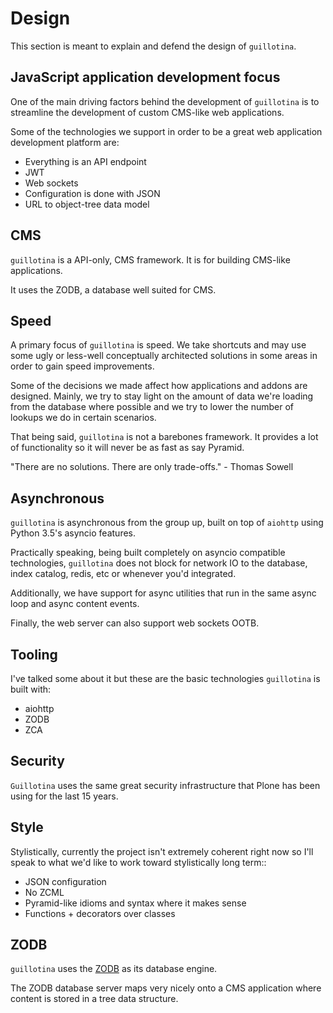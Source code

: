 # Design

This section is meant to explain and defend the design of `guillotina`.



## JavaScript application development focus


One of the main driving factors behind the development of `guillotina` is to
streamline the development of custom CMS-like web applications.

Some of the technologies we support in order to be a great web application development
platform are:

- Everything is an API endpoint
- JWT
- Web sockets
- Configuration is done with JSON
- URL to object-tree data model


## CMS

`guillotina` is a API-only, CMS framework. It is for building CMS-like applications.

It uses the ZODB, a database well suited for CMS.


## Speed

A primary focus of `guillotina` is speed. We take shortcuts and may use some
ugly or less-well conceptually architected solutions in some areas in order
to gain speed improvements.

Some of the decisions we made affect how applications and addons are designed.
Mainly, we try to stay light on the amount of data we're loading from the
database where possible and we try to lower the number of lookups we do in
certain scenarios.

That being said, `guillotina` is not a barebones framework. It provides a lot
of functionality so it will never be as fast as say Pyramid.

"There are no solutions. There are only trade-offs." - Thomas Sowell


## Asynchronous

`guillotina` is asynchronous from the group up, built on top of `aiohttp`
using Python 3.5's asyncio features.

Practically speaking, being built completely on asyncio compatible technologies,
`guillotina` does not block for network IO to the database, index catalog,
redis, etc or whenever you'd integrated.

Additionally, we have support for async utilities that run in the same async
loop and async content events.

Finally, the web server can also support web sockets OOTB.


## Tooling

I've talked some about it but these are the basic technologies `guillotina`
is built with:

- aiohttp
- ZODB
- ZCA


## Security

`Guillotina` uses the same great security infrastructure that Plone
has been using for the last 15 years.


## Style

Stylistically, currently the project isn't extremely coherent right now so I'll speak
to what we'd like to work toward stylistically long term::

- JSON configuration
- No ZCML
- Pyramid-like idioms and syntax where it makes sense
- Functions + decorators over classes

## ZODB

`guillotina` uses the [ZODB](http://www.zodb.org/en/latest/) as its database engine.

The ZODB database server maps very nicely onto a CMS application where content
is stored in a tree data structure.
